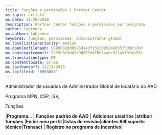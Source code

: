 ```yaml
---
title: Funções e permissões | Partner Center
ms.topic: article
ms.date: 11/20/2018
description: Partner Center funções e permissões por programa
author: labrenne
ms.author: labrenne
keywords: funções, permissões, administrador global
ms.localizationpriority: medium
ms.openlocfilehash: 9699682dd8576d143f1553005348035f5ddcb76d
ms.sourcegitcommit: 92f5e5c3d42d968719d70b1cadc021a918fdd97e
ms.translationtype: MT
ms.contentlocale: pt-BR
ms.lasthandoff: 12/11/2018
ms.locfileid: "8963068"
---
```

Administrador de usuários de Administrador Global de locatário do AAD


Programa MPN, CSP, ISV,  

Funções


|**Programa**... | **Funções padrão do AAD** | **Adicionar usuários**   |**atribuir funções**   |**Exibir meu perfil**   |**listas de revisão**|**clientes Bill**|**suporte técnico**|**Transact** | **Registro no programa de incentivo**| 